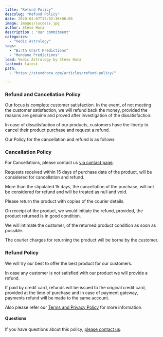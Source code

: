 ```yaml
---
title: "Refund Policy"
descslug: "Refund Policy"
date: 2020-04-07T12:52:36+06:00
image: images/success.jpg
author: Steve Hora
description : "Our commitment"
categories: 
  - "Vedic Astrology"
tags:
  - "Birth Chart Predictions"
  - "Mundane Predictions"
lead: Vedic Astrology by Steve Hora
lastmod: latest 
path:
  - "https://stevehora.com/articles/refund-policy/"

---
```


### Refund and Cancellation Policy

Our focus is complete customer satisfaction. In the event, of not meeting the customer satisfaction, we will refund back the money, provided the reasons are genuine and proved after investigation of the dissatisfaction.

In case of dissatisfaction of our products, customers have the liberty to cancel their product purchase and request a refund.

Our Policy for the cancellation and refund is as follows

### Cancellation Policy

For Cancellations, please contact us [via contact page](/contact/). 

Requests received within 15 days of purchase date of the product, will be considered for cancellation and refund.

More than the stipulated 15 days, the cancellation of the purchase, will not be considered for refund and will be treated as null and void.

Please return the product with copies of the courier details.

On receipt of the product, we would initiate the refund, provided, the product returned is in good condition.

We will intimate the customer, of the returned product condition as soon as possible.

The courier charges for returning the product will be borne by the customer.

### Refund Policy

We will try our best to offer the best product for our customers.

In case any customer is not satisfied with our product we will provide a refund. 

If paid by credit card, refunds will be issued to the original credit card, provided at the time of purchase and in case of payment gateway, payments refund will be made to the same account.

Also please refer our [Terms and Privacy Policy](/articles/privacy/) for more information.

#### Questions

If you have questions about this policy, [please contact us](/contact/).